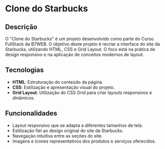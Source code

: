 # Clone do Starbucks

## Descrição
O "Clone do Starbucks" é um projeto desenvolvido como parte do Curso FullStack da B7WEB. O objetivo deste projeto é recriar a interface do site da Starbucks, utilizando HTML, CSS e Grid Layout. O foco está na prática de design responsivo e na aplicação de conceitos modernos de layout.

## Tecnologias
- **HTML**: Estruturação do conteúdo da página. <br>
- **CSS**: Estilização e apresentação visual do projeto.<br>
- **Grid Layout**: Utilização do CSS Grid para criar layouts responsivos e dinâmicos.

## Funcionalidades
- Layout responsivo que se adapta a diferentes tamanhos de tela.<br>
- Estilização fiel ao design original do site da Starbucks.<br>
- Navegação intuitiva entre as seções do site.<br>
- Imagens e ícones representativos dos produtos e serviços oferecidos.